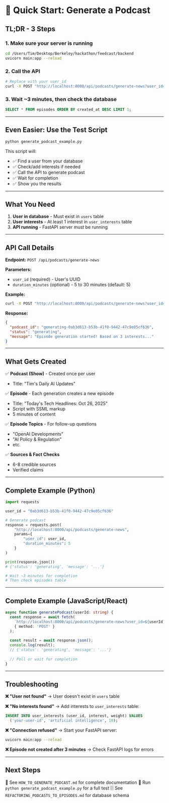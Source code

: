 # 🚀 Quick Start: Generate a Podcast

## TL;DR - 3 Steps

### 1. Make sure your server is running
```bash
cd /Users/Tim/Desktop/Berkeley/hackathon/feedcast/backend
uvicorn main:app --reload
```

### 2. Call the API
```bash
# Replace with your user_id
curl -X POST "http://localhost:8000/api/podcasts/generate-news?user_id=YOUR_USER_ID&duration_minutes=5"
```

### 3. Wait ~3 minutes, then check the database
```sql
SELECT * FROM episodes ORDER BY created_at DESC LIMIT 1;
```

---

## Even Easier: Use the Test Script

```bash
python generate_podcast_example.py
```

This script will:
- ✅ Find a user from your database
- ✅ Check/add interests if needed
- ✅ Call the API to generate podcast
- ✅ Wait for completion
- ✅ Show you the results

---

## What You Need

1. **User in database** - Must exist in `users` table
2. **User interests** - At least 1 interest in `user_interests` table
3. **API running** - FastAPI server must be running

---

## API Call Details

**Endpoint:** `POST /api/podcasts/generate-news`

**Parameters:**
- `user_id` (required) - User's UUID
- `duration_minutes` (optional) - 5 to 30 minutes (default: 5)

**Example:**
```bash
curl -X POST "http://localhost:8000/api/podcasts/generate-news?user_id=0ab3d613-b53b-41f0-9442-47c9e05cf636&duration_minutes=5"
```

**Response:**
```json
{
  "podcast_id": "generating-0ab3d613-b53b-41f0-9442-47c9e05cf636",
  "status": "generating",
  "message": "Episode generation started! Based on 3 interests..."
}
```

---

## What Gets Created

✅ **Podcast (Show)** - Created once per user
- Title: "Tim's Daily AI Updates"

✅ **Episode** - Each generation creates a new episode
- Title: "Today's Tech Headlines: Oct 26, 2025"
- Script with SSML markup
- 5 minutes of content

✅ **Episode Topics** - For follow-up questions
- "OpenAI Developments"
- "AI Policy & Regulation"
- etc.

✅ **Sources & Fact Checks**
- 6-8 credible sources
- Verified claims

---

## Complete Example (Python)

```python
import requests

user_id = "0ab3d613-b53b-41f0-9442-47c9e05cf636"

# Generate podcast
response = requests.post(
    "http://localhost:8000/api/podcasts/generate-news",
    params={
        "user_id": user_id,
        "duration_minutes": 5
    }
)

print(response.json())
# {'status': 'generating', 'message': '...'}

# Wait ~3 minutes for completion
# Then check episodes table
```

---

## Complete Example (JavaScript/React)

```typescript
async function generatePodcast(userId: string) {
  const response = await fetch(
    `http://localhost:8000/api/podcasts/generate-news?user_id=${userId}&duration_minutes=5`,
    { method: 'POST' }
  );
  
  const result = await response.json();
  console.log(result);
  // {'status': 'generating', 'message': '...'}
  
  // Poll or wait for completion
}
```

---

## Troubleshooting

**❌ "User not found"**
→ User doesn't exist in `users` table

**❌ "No interests found"**
→ Add interests to `user_interests` table:
```sql
INSERT INTO user_interests (user_id, interest, weight) VALUES
  ('your-user-id', 'artificial intelligence', 10);
```

**❌ "Connection refused"**
→ Start your FastAPI server:
```bash
uvicorn main:app --reload
```

**❌ Episode not created after 3 minutes**
→ Check FastAPI logs for errors

---

## Next Steps

📖 See `HOW_TO_GENERATE_PODCAST.md` for complete documentation
🧪 Run `python generate_podcast_example.py` for a full test
🗄️ See `REFACTORING_PODCASTS_TO_EPISODES.md` for database schema


